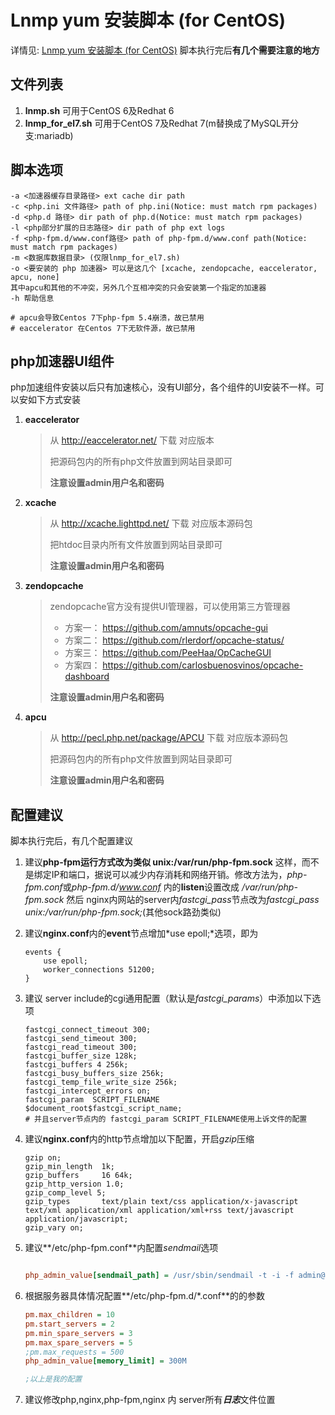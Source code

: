 Lnmp yum 安装脚本 (for CentOS)
======
详情见: [Lnmp yum 安装脚本 (for CentOS)](http://www.owent.net/?p=740)
脚本执行完后**有几个需要注意的地方**

文件列表
------
1. **lnmp.sh** 可用于CentOS 6及Redhat 6
2. **lnmp_for_el7.sh** 可用于CentOS 7及Redhat 7(m替换成了MySQL开分支:mariadb)

## 脚本选项
```shell
-a <加速器缓存目录路径> ext cache dir path
-c <php.ini 文件路径> path of php.ini(Notice: must match rpm packages)
-d <php.d 路径> dir path of php.d(Notice: must match rpm packages)
-l <php部分扩展的日志路径> dir path of php ext logs
-f <php-fpm.d/www.conf路径> path of php-fpm.d/www.conf path(Notice: must match rpm packages)
-m <数据库数据目录> (仅限lnmp_for_el7.sh)
-o <要安装的 php 加速器> 可以是这几个 [xcache, zendopcache, eaccelerator, apcu, none]
其中apcu和其他的不冲突，另外几个互相冲突的只会安装第一个指定的加速器
-h 帮助信息

# apcu会导致Centos 7下php-fpm 5.4崩溃，故已禁用
# eaccelerator 在Centos 7下无软件源，故已禁用

```

## php加速器UI组件
php加速组件安装以后只有加速核心，没有UI部分，各个组件的UI安装不一样。可以安如下方式安装

1. **eaccelerator**

	> 从 http://eaccelerator.net/ 下载 对应版本
	>
	> 把源码包内的所有php文件放置到网站目录即可
	> 
	> **注意设置admin用户名和密码**

2. **xcache**

	> 从 http://xcache.lighttpd.net/ 下载 对应版本源码包
	> 
	> 把htdoc目录内所有文件放置到网站目录即可
	> 
	> **注意设置admin用户名和密码**
	
3. **zendopcache**

	> zendopcache官方没有提供UI管理器，可以使用第三方管理器
	> + 方案一： https://github.com/amnuts/opcache-gui
	> + 方案二： https://github.com/rlerdorf/opcache-status/
	> + 方案三： https://github.com/PeeHaa/OpCacheGUI
	> + 方案四： https://github.com/carlosbuenosvinos/opcache-dashboard
	>
	> **注意设置admin用户名和密码**
	
4. **apcu**

	> 从 http://pecl.php.net/package/APCU 下载 对应版本源码包
	> 
	> 把源码包内的所有php文件放置到网站目录即可
	>
	> **注意设置admin用户名和密码**

## 配置建议

脚本执行完后，有几个配置建议

1. 建议**php-fpm运行方式改为类似 unix:/var/run/php-fpm.sock** 这样，而不是绑定IP和端口，据说可以减少内存消耗和网络开销。修改方法为，*php-fpm.conf*或*php-fpm.d/www.conf* 内的**listen**设置改成 */var/run/php-fpm.sock* 然后 nginx内网站的server内*fastcgi_pass*节点改为*fastcgi_pass unix:/var/run/php-fpm.sock;*(其他sock路劲类似)
	
2. 建议**nginx.conf**内的**event**节点增加*use epoll;*选项，即为
	```nginx
	events {
	    use epoll;
	    worker_connections 51200;
	}
	```
3. 建议 server include的cgi通用配置（默认是*fastcgi_params*）中添加以下选项
	```nginx
	fastcgi_connect_timeout 300;
	fastcgi_send_timeout 300;
	fastcgi_read_timeout 300;
	fastcgi_buffer_size 128k;
	fastcgi_buffers 4 256k;
	fastcgi_busy_buffers_size 256k;
	fastcgi_temp_file_write_size 256k;
	fastcgi_intercept_errors on;
	fastcgi_param  SCRIPT_FILENAME    $document_root$fastcgi_script_name;
	# 并且server节点内的 fastcgi_param SCRIPT_FILENAME使用上诉文件的配置
	
	```
4. 建议**nginx.conf**内的http节点增加以下配置，开启*gzip*压缩
	```nginx
	gzip on;
	gzip_min_length  1k;
	gzip_buffers     16 64k;
	gzip_http_version 1.0;
	gzip_comp_level 5;
	gzip_types       text/plain text/css application/x-javascript text/xml application/xml application/xml+rss text/javascript application/javascript;
	gzip_vary on; 
	
	```
5. 建议**/etc/php-fpm.conf**内配置*sendmail*选项
	```ini

	php_admin_value[sendmail_path] = /usr/sbin/sendmail -t -i -f admin@owent.net
	```
6. 根据服务器具体情况配置**/etc/php-fpm.d/*.conf**的的参数
	```ini
	pm.max_children = 10
	pm.start_servers = 2
	pm.min_spare_servers = 3
	pm.max_spare_servers = 5
	;pm.max_requests = 500
	php_admin_value[memory_limit] = 300M

	;以上是我的配置
	```
7. 建议修改php,nginx,php-fpm,nginx 内 server所有***日志***文件位置
